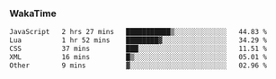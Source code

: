 ### WakaTime

<!--START_SECTION:waka-->

```txt
JavaScript   2 hrs 27 mins   ███████████▒░░░░░░░░░░░░░   44.83 %
Lua          1 hr 52 mins    ████████▓░░░░░░░░░░░░░░░░   34.29 %
CSS          37 mins         ███░░░░░░░░░░░░░░░░░░░░░░   11.51 %
XML          16 mins         █▒░░░░░░░░░░░░░░░░░░░░░░░   05.01 %
Other        9 mins          ▓░░░░░░░░░░░░░░░░░░░░░░░░   02.96 %
```

<!--END_SECTION:waka-->
